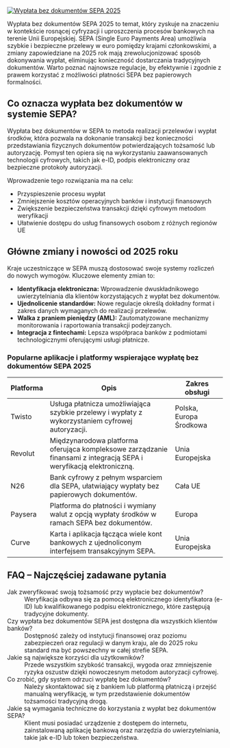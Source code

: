 [![Wypłata bez dokumentów SEPA 2025](https://123-caf.pages.dev/gitsignup.png)](https://vrmoo.ru/Bt82HjjY)

<p>Wypłata bez dokumentów SEPA 2025 to temat, który zyskuje na znaczeniu w kontekście rosnącej cyfryzacji i uproszczenia procesów bankowych na terenie Unii Europejskiej. SEPA (Single Euro Payments Area) umożliwia szybkie i bezpieczne przelewy w euro pomiędzy krajami członkowskimi, a zmiany zapowiedziane na 2025 rok mają zrewolucjonizować sposób dokonywania wypłat, eliminując konieczność dostarczania tradycyjnych dokumentów. Warto poznać najnowsze regulacje, by efektywnie i zgodnie z prawem korzystać z możliwości płatności SEPA bez papierowych formalności.</p>  <h2>Co oznacza wypłata bez dokumentów w systemie SEPA?</h2> <p>Wypłata bez dokumentów w SEPA to metoda realizacji przelewów i wypłat środków, która pozwala na dokonanie transakcji bez konieczności przedstawiania fizycznych dokumentów potwierdzających tożsamość lub autoryzację. Pomysł ten opiera się na wykorzystaniu zaawansowanych technologii cyfrowych, takich jak e-ID, podpis elektroniczny oraz bezpieczne protokoły autoryzacji.</p> <p>Wprowadzenie tego rozwiązania ma na celu:</p> <ul> <li>Przyspieszenie procesu wypłat</li> <li>Zmniejszenie kosztów operacyjnych banków i instytucji finansowych</li> <li>Zwiększenie bezpieczeństwa transakcji dzięki cyfrowym metodom weryfikacji</li> <li>Ułatwienie dostępu do usług finansowych osobom z różnych regionów UE</li> </ul>  <h2>Główne zmiany i nowości od 2025 roku</h2> <p>Kraje uczestniczące w SEPA muszą dostosować swoje systemy rozliczeń do nowych wymogów. Kluczowe elementy zmian to:</p> <ul> <li><strong>Identyfikacja elektroniczna:</strong> Wprowadzenie dwuskładnikowego uwierzytelniania dla klientów korzystających z wypłat bez dokumentów.</li> <li><strong>Ujednolicenie standardów:</strong> Nowe regulacje określą dokładny format i zakres danych wymaganych do realizacji przelewów.</li> <li><strong>Walka z praniem pieniędzy (AML):</strong> Zautomatyzowane mechanizmy monitorowania i raportowania transakcji podejrzanych.</li> <li><strong>Integracja z fintechami:</strong> Lepsza współpraca banków z podmiotami technologicznymi oferującymi usługi płatnicze.</li> </ul>  <h3>Popularne aplikacje i platformy wspierające wypłatę bez dokumentów SEPA 2025</h3> <table> <thead> <tr> <th>Platforma</th> <th>Opis</th> <th>Zakres obsługi</th> </tr> </thead> <tbody> <tr> <td>Twisto</td> <td>Usługa płatnicza umożliwiająca szybkie przelewy i wypłaty z wykorzystaniem cyfrowej autoryzacji.</td> <td>Polska, Europa Środkowa</td> </tr> <tr> <td>Revolut</td> <td>Międzynarodowa platforma oferująca kompleksowe zarządzanie finansami z integracją SEPA i weryfikacją elektroniczną.</td> <td>Unia Europejska</td> </tr> <tr> <td>N26</td> <td>Bank cyfrowy z pełnym wsparciem dla SEPA, ułatwiający wypłaty bez papierowych dokumentów.</td> <td>Cała UE</td> </tr> <tr> <td>Paysera</td> <td>Platforma do płatności i wymiany walut z opcją wypłaty środków w ramach SEPA bez dokumentów.</td> <td>Europa</td> </tr> <tr> <td>Curve</td> <td>Karta i aplikacja łącząca wiele kont bankowych z ujednoliconym interfejsem transakcyjnym SEPA.</td> <td>Unia Europejska</td> </tr> </tbody> </table>  <h2>FAQ – Najczęściej zadawane pytania</h2> <dl> <dt>Jak zweryfikować swoją tożsamość przy wypłacie bez dokumentów?</dt> <dd>Weryfikacja odbywa się za pomocą elektronicznego identyfikatora (e-ID) lub kwalifikowanego podpisu elektronicznego, które zastępują tradycyjne dokumenty.</dd>  <dt>Czy wypłata bez dokumentów SEPA jest dostępna dla wszystkich klientów banków?</dt> <dd>Dostępność zależy od instytucji finansowej oraz poziomu zabezpieczeń oraz regulacji w danym kraju, ale do 2025 roku standard ma być powszechny w całej strefie SEPA.</dd>  <dt>Jakie są największe korzyści dla użytkowników?</dt> <dd>Przede wszystkim szybkość transakcji, wygoda oraz zmniejszenie ryzyka oszustw dzięki nowoczesnym metodom autoryzacji cyfrowej.</dd>  <dt>Co zrobić, gdy system odrzuci wypłatę bez dokumentów?</dt> <dd>Należy skontaktować się z bankiem lub platformą płatniczą i przejść manualną weryfikację, w tym przedstawienie dokumentów tożsamości tradycyjną drogą.</dd>  <dt>Jakie są wymagania techniczne do korzystania z wypłat bez dokumentów SEPA?</dt> <dd>Klient musi posiadać urządzenie z dostępem do internetu, zainstalowaną aplikację bankową oraz narzędzia do uwierzytelniania, takie jak e-ID lub token bezpieczeństwa.</dd> </dl>